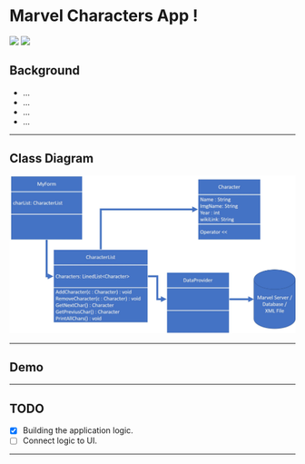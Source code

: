 # Marvel Characters App !

<p align="left">
    <img src="https://img.shields.io/badge/language-C++-ff69b4.svg">
<img src="https://img.shields.io/badge/status-InProgress-yellow.svg">
</p>

## Background
* ...
* ...
* ...
* ...

---

## Class Diagram
<img src="images/application_arch.jpg" width=800>

---

## Demo

---

## TODO
- [X] Building the application logic.
- [ ] Connect logic to UI.

---
